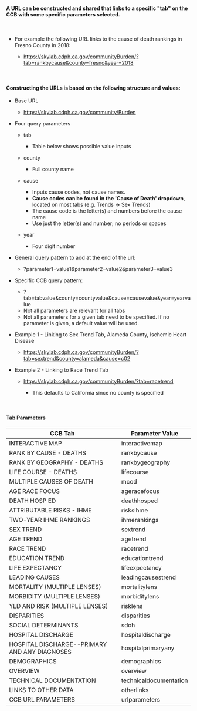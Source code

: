#### A URL can be constructed and shared that links to a specific "tab" on the CCB with some specific parameters selected.

<br>

-   For example the following URL links to the cause of death rankings in Fresno County in 2018:

    -   <a target="_blank" rel="noopener noreferrer" href="https://skylab.cdph.ca.gov/communityBurden/?tab=rankbycause&county=fresno&year=2018">https://skylab.cdph.ca.gov/communityBurden/?tab=rankbycause&county=fresno&year=2018</a>
    
<br>

#### Constructing the URLs is based on the following structure and values:

-   Base URL

    -   <a target="_blank" rel="noopener noreferrer" href="https://skylab.cdph.ca.gov/community/Burden">https://skylab.cdph.ca.gov/community/Burden</a>

-   Four query parameters

    -   tab

        -   Table below shows possible value inputs

    -   county

        -   Full county name

    -   cause

        -   Inputs cause codes, not cause names.
        -   **Cause codes can be found in the 'Cause of Death' dropdown**, located on most tabs (e.g. Trends -\> Sex Trends)
        -   The cause code is the letter(s) and numbers before the cause name
        -   Use just the letter(s) and number; no periods or spaces

    -   year

        -   Four digit number

-   General query pattern to add at the end of the url:

    -   ?parameter1=value1&parameter2=value2&parameter3=value3

-   Specific CCB query pattern:

    -   ?tab=tabvalue&county=countyvalue&cause=causevalue&year=yearvalue
    -   Not all parameters are relevant for all tabs
    -   Not all parameters for a given tab need to be specified. If no parameter is given, a default value will be used.

-   Example 1 - Linking to Sex Trend Tab, Alameda County, Ischemic Heart Disease

    -   <a target="_blank" rel="noopener noreferrer" href="https://skylab.cdph.ca.gov/communityBurden/?tab=sextrend&county=alameda&cause=c02">https://skylab.cdph.ca.gov/communityBurden/?tab=sextrend&county=alameda&cause=c02</a>

-   Example 2 - Linking to Race Trend Tab

    -   <a target="_blank" rel="noopener noreferrer" href="https://skylab.cdph.ca.gov/communityBurden/?tab=racetrend">https://skylab.cdph.ca.gov/communityBurden/?tab=racetrend</a>

        -   This defaults to California since no county is specified

<br>

#### Tab Parameters

| CCB Tab                                       | Parameter Value        |
|-----------------------------------------------|------------------------|
| INTERACTIVE MAP                               | interactivemap         |
| RANK BY CAUSE - DEATHS                        | rankbycause            |
| RANK BY GEOGRAPHY - DEATHS                    | rankbygeography        |
| LIFE COURSE - DEATHS                          | lifecourse             |
| MULTIPLE CAUSES OF DEATH                      | mcod                   |
| AGE RACE FOCUS                                | ageracefocus           |
| DEATH HOSP ED                                 | deathhosped            |
| ATTRIBUTABLE RISKS - IHME                     | risksihme              |
| TWO-YEAR IHME RANKINGS                        | ihmerankings           |
| SEX TREND                                     | sextrend               |
| AGE TREND                                     | agetrend               |
| RACE TREND                                    | racetrend              |
| EDUCATION TREND                               | educationtrend         |
| LIFE EXPECTANCY                               | lifeexpectancy         |
| LEADING CAUSES                                | leadingcausestrend     |
| MORTALITY (MULTIPLE LENSES)                   | mortalitylens          |
| MORBIDITY (MULTIPLE LENSES)                   | morbiditylens          |
| YLD AND RISK (MULTIPLE LENSES)                | risklens               |
| DISPARITIES                                   | disparities            |
| SOCIAL DETERMINANTS                           | sdoh                   |
| HOSPITAL DISCHARGE                            | hospitaldischarge      |
| HOSPITAL DISCHARGE--PRIMARY AND ANY DIAGNOSES | hospitalprimaryany     |
| DEMOGRAPHICS                                  | demographics           |
| OVERVIEW                                      | overview               |
| TECHNICAL DOCUMENTATION                       | technicaldocumentation |
| LINKS TO OTHER DATA                           | otherlinks             |
| CCB URL PARAMETERS                            | urlparameters          |
